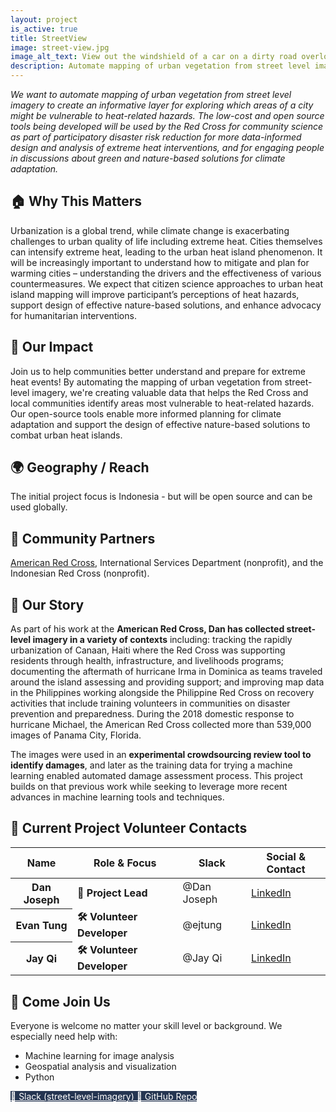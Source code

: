 ```yaml
---
layout: project
is_active: true
title: StreetView
image: street-view.jpg
image_alt_text: View out the windshield of a car on a dirty road overlooking a sprawling beige city. Visible is a Red Cross symbol on the car hood and a dash camera mounted to the windshield.
description: Automate mapping of urban vegetation from street level imagery to create a layer for exploring which areas of a city might be at greater risk during future heat waves.
---
```

<section class="bg-base-lightest padding-y-4 usa-prose maxw-none">
  <div class="grid-container usa-prose">
  <em>We want to automate mapping of urban vegetation from street level imagery to create an informative layer for exploring which areas of a city might be vulnerable to heat-related hazards. The low-cost and open source tools being developed will be used by the Red Cross for community science as part of participatory disaster risk reduction for more data-informed design and analysis of extreme heat interventions, and for engaging people in discussions about green and nature-based solutions for climate adaptation.</em>
  </div>
</section>

<section class="padding-y-1 usa-prose maxw-none">
  <div class="grid-container">
    <h2 class="font-sans-lg">🏠 Why This Matters</h2>
    <p>Urbanization is a global trend, while climate change is exacerbating challenges to urban quality of life including extreme heat. Cities themselves can intensify extreme heat, leading to the urban heat island phenomenon. It will be increasingly important to understand how to mitigate and plan for warming cities – understanding the drivers and the effectiveness of various countermeasures. We expect that citizen science approaches to urban heat island mapping will improve participant’s perceptions of heat hazards, support design of effective nature-based solutions, and enhance advocacy for humanitarian interventions.</p>
  </div>
</section>

<section class="padding-y-1 usa-prose maxw-none">
  <div class="grid-container">
    <h2 class="font-sans-lg">🚀 Our Impact</h2>
    <p>Join us to help communities better understand and prepare for extreme heat events! By automating the mapping of urban vegetation from street-level imagery, we're creating valuable data that helps the Red Cross and local communities identify areas most vulnerable to heat-related hazards. Our open-source tools enable more informed planning for climate adaptation and support the design of effective nature-based solutions to combat urban heat islands.</p>
  </div>
</section>

<section class="padding-y-1 usa-prose maxw-none">
  <div class="grid-container">
    <h2 class="font-sans-lg">🌍 Geography / Reach</h2>
    <p>The initial project focus is Indonesia - but will be open source and can be used globally.</p>
  </div>
</section>

<section class="padding-y-1 usa-prose maxw-none">
  <div class="grid-container">
    <h2 class="font-sans-lg">🤝 Community Partners</h2>
      <a href="https://www.redcrossblood.org/" class="usa-link usa-link--external" target="_blank" rel="noopener noreferrer"> American Red Cross</a>, International Services Department (nonprofit), and the Indonesian Red Cross (nonprofit).
  </div>
</section>

<section class="padding-y-1 usa-prose maxw-none">
  <div class="grid-container">
    <h2 class="font-sans-lg">📖 Our Story</h2>
    <p>As part of his work at the <strong>American Red Cross, Dan has collected street-level imagery in a variety of contexts</strong> including: tracking the rapidly urbanization of Canaan, Haiti where the Red Cross was supporting residents through health, infrastructure, and livelihoods programs; documenting the aftermath of hurricane Irma in Dominica as teams traveled around the island assessing and providing support; and improving map data in the Philippines working alongside the Philippine Red Cross on recovery activities that include training volunteers in communities on disaster prevention and preparedness. During the 2018 domestic response to hurricane Michael, the American Red Cross collected more than 539,000 images of Panama City, Florida.</p>
    <p>The images were used in an <strong>experimental crowdsourcing review tool to identify damages</strong>, and later as the training data for trying a machine learning enabled automated damage assessment process. This project builds on that previous work while seeking to leverage more recent advances in machine learning tools and techniques.</p>
  </div>
</section>

<section class="padding-y-5 usa-prose maxw-none">
  <div class="grid-container">
    <h2 class="font-sans-xl margin-bottom-2">📇 Current Project Volunteer Contacts</h2>
    <table class="usa-table usa-table--striped usa-table--borderless">
      <thead>
        <tr>
          <th scope="col" class="font-sans-sm text-no-wrap">Name</th>
          <th scope="col" class="font-sans-sm text-no-wrap">Role & Focus</th>
          <th scope="col" class="font-sans-sm text-no-wrap">Slack</th>
          <th scope="col" class="font-sans-sm text-no-wrap">Social & Contact</th>
        </tr>
      </thead>
      <tbody>
        <tr>
          <th scope="row" class="text-no-wrap">Dan Joseph</th>
          <td>
            <strong>🧩 Project Lead</strong><br>
          </td>
          <td class="text-no-wrap">@Dan Joseph</td>
          <td>
            <a href="https://www.linkedin.com/in/danbjoseph/" class="usa-link usa-link--external" target="_blank" rel="noopener noreferrer">LinkedIn</a><br>
          </td>
        </tr>
        <tr>
          <th scope="row" class="text-no-wrap">Evan Tung</th>
          <td>
            <strong>🛠 Volunteer Developer</strong><br>
          </td>
          <td class="text-no-wrap">@ejtung</td>
          <td>
            <a href="https://www.linkedin.com/in/ejtung/" class="usa-link usa-link--external" target="_blank" rel="noopener noreferrer">LinkedIn</a>
          </td>
        </tr>
                <tr>
          <th scope="row" class="text-no-wrap">Jay Qi</th>
          <td>
            <strong>🛠 Volunteer Developer</strong><br>
          </td>
          <td class="text-no-wrap">@Jay Qi</td>
          <td>
            <a href="https://github.com/jayqi" class="usa-link usa-link--external" target="_blank" rel="noopener noreferrer">LinkedIn</a><br>
          </td>
        </tr>
      </tbody>
    </table>
  </div>
</section>

<section class="bg-primary-darker text-white padding-y-5 usa-prose maxw-none">
  <div class="grid-container text-white">
    <h2>👋 Come Join Us</h2>
    <p>Everyone is welcome no matter your skill level or background. We especially need help with:</p>
    <ul class="usa-list">
      <li>Machine learning for image analysis</li>
      <li>Geospatial analysis and visualization</li>
      <li>Python</li>
    </ul>
  </div>
</section>

 
<section class="usa-section padding-y-4">
  <div class="grid-container">
    <div class="usa-button-group">
      <a href="https://civictechdc.slack.com/archives/C06B3AANMDH" class="usa-button" style="background-color: #253551; color: #ffffff;" target="_blank" rel="noopener noreferrer">
        💬 Slack (street-level-imagery)
      </a>
      <a href="https://github.com/AmericanRedCross/street-view-green-view/" class="usa-button" style="background-color: #253551; color: #ffffff;" target="_blank" rel="noopener noreferrer">
        🧩 GitHub Repo 
      </a>
    </div>
  </div>
</section>
